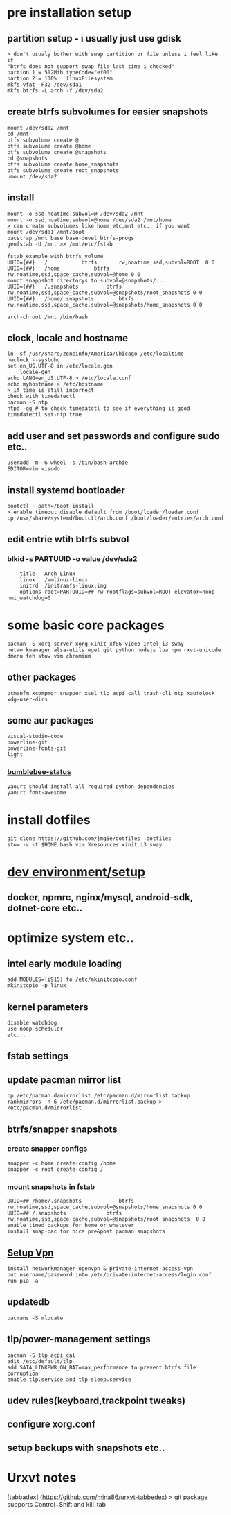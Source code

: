 <!-- ===fresh install setup notes=== -->
# pre installation setup
##  partition setup - i usually just use gdisk
    > don't usualy bother with swap partition or file unless i feel like it
    "btrfs does not support swap file last time i checked"
    partion 1 = 512Mib typeCode="ef00"
    partion 2 = 100%   linuxFilesystem
    mkfs.vfat -F32 /dev/sda1
    mkfs.btrfs -L arch -f /dev/sda2
## create btrfs subvolumes for easier snapshots
    mount /dev/sda2 /mnt
    cd /mnt
    btfs subvolume create @
    btfs subvolume create @home
    btfs subvolume create @snapshots
    cd @snapshots
    btfs subvolume create home_snapshots
    btfs subvolume create root_snapshots
    umount /dev/sda2
## install
    mount -o ssd,noatime,subvol=@ /dev/sda2 /mnt
    mount -o ssd,noatime,subvol=@home /dev/sda2 /mnt/home
    > can create subvolumes like home,etc,mnt etc.. if you want
    mount /dev/sda1 /mnt/boot
    pacstrap /mnt base base-devel btrfs-progs
    genfstab -U /mnt >> /mnt/etc/fstab

    fstab example with btrfs volume
    UUID={##}	/         	btrfs     	rw,noatime,ssd,subvol=ROOT	0 0
    UUID={##}	/home       	btrfs     	rw,noatime,ssd,space_cache,subvol=@home	0 0
    mount snappshot directorys to subvol=@snapshots/...
    UUID={##}	/.snapshots       	btrfs     	rw,noatime,ssd,space_cache,subvol=@snapshots/root_snapshots	0 0
    UUID={##}	/home/.snapshots       	btrfs     	rw,noatime,ssd,space_cache,subvol=@snapshots/home_snapshots	0 0

    arch-chroot /mnt /bin/bash
## clock, locale and hostname
    ln -sf /usr/share/zoneinfo/America/Chicago /etc/localtime
    hwclock --systohc
    set en_US.UTF-8 in /etc/locale.gen
        locale-gen
    echo LANG=en_US.UTF-8 > /etc/locale.conf
    echo myhostname > /etc/hostname
    > if time is still incorrect 
    check with timedatectl
    pacman -S ntp
    ntpd -qg # to check timedatctl to see if everything is good
    timedatectl set-ntp true

## add user and set passwords and configure sudo etc..
    useradd -m -G wheel -s /bin/bash archie
    EDITOR=vim visudo

## install systemd bootloader
    bootctl --path=/boot install
    > enable timeout disable default from /boot/loader/loader.conf
    cp /usr/share/systemd/bootctl/arch.conf /boot/loader/entries/arch.conf
## edit entrie wtih btrfs subvol
### blkid -s PARTUUID -o value /dev/sda2 
```
    title   Arch Linux
    linux   /vmlinuz-linux
    initrd  /initramfs-linux.img
    options root=PARTUUID=## rw rootflags=subvol=ROOT elevator=noop nmi_watchdog=0
```
# some basic core packages
    pacman -S xorg-server xorg-xinit xf86-video-intel i3 sway networkmanager alsa-utils wget git python nodejs lua npm rxvt-unicode dmenu feh stow vim chromium 
## other packages
    pcmanfm xcompmgr snapper xsel tlp acpi_call trash-cli ntp xautolock xdg-user-dirs
## some aur packages 
    visual-studio-code
    powerline-git
    powerline-fonts-git
    light
### [bumblebee-status](https://github.com/tobi-wan-kenobi/bumblebee-status)
    yaourt should install all required python dependencies
    yaourt font-awesome
    
# install dotfiles
    git clone https://github.com/jmg5e/dotfiles .dotfiles
    stow -v -t $HOME bash vim Xresources xinit i3 sway

# [ dev environment/setup ](dev-setup.md)
## docker, npmrc, nginx/mysql, android-sdk, dotnet-core etc..

# optimize system etc..
## intel early module loading
    add MODULES=(i915) to /etc/mkinitcpio.conf
    mkinitcpio -p linux
## kernel parameters
    disable watchdog
    use noop scheduler
    etc...
##  fstab settings
## update pacman mirror list
    cp /etc/pacman.d/mirrorlist /etc/pacman.d/mirrorlist.backup
    rankmirrors -n 6 /etc/pacman.d/mirrorlist.backup > /etc/pacman.d/mirrorlist
## btrfs/snapper snapshots  
### create snapper configs
    snapper -c home create-config /home
    snapper -c root create-config /
### mount snapshots in fstab
    UUID=##	/home/.snapshots         	btrfs     	rw,noatime,ssd,space_cache,subvol=@snapshots/home_snapshots	0 0
    UUID=##	/.snapshots         	btrfs     	rw,noatime,ssd,space_cache,subvol=@snapshots/root_snapshots	 0 0
    enable timed backups for home or whatever
    install snap-pac for nice pre&post pacman snapshots
## [Setup Vpn](https://wiki.archlinux.org/index.php/Private_Internet_Access_VPN)
    install networkmanager-openvpn & private-internet-access-vpn
    put username/password into /etc/private-internet-access/login.conf
    run pia -a

## updatedb
    pacmans -S mlocate

## tlp/power-management settings
    pacman -S tlp acpi_cal
    edit /etc/default/tlp
    add SATA_LINKPWR_ON_BAT=max_performance to prevent btrfs file corruption
    enable tlp.service and tlp-sleep.service
## udev rules(keyboard,trackpoint tweaks)
## configure xorg.conf
## setup backups with snapshots etc..

# Urxvt notes
 [tabbadex] (https://github.com/mina86/urxvt-tabbedex)
    > git package supports Control+Shift and kill_tab

